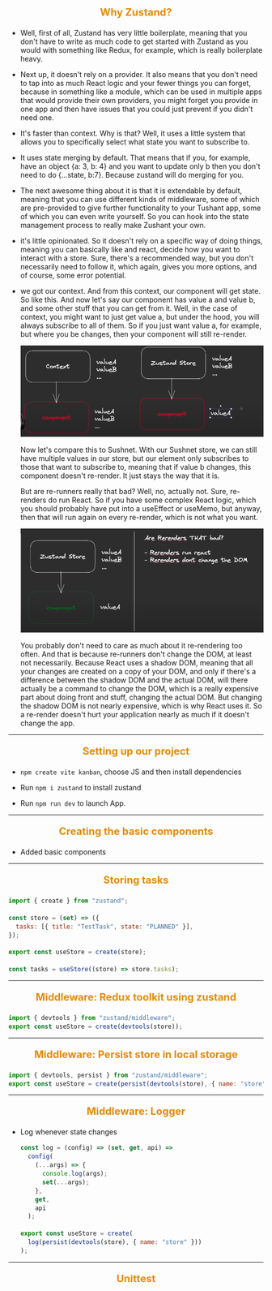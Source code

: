 #

<p style="text-align: center; font-size: 20px; font-weight: bold; color: #e68a00"> Why Zustand? </p>

- Well, first of all, Zustand has very little boilerplate, meaning that you don't have to write as much code to get
  started with Zustand as you would with something like Redux, for example, which is really boilerplate heavy.

- Next up, it doesn't rely on a provider. It also means that you don't need to tap into as much React logic and your
  fewer things you can forget, because in something like a module, which can be used in multiple apps that
  would provide their own providers, you might forget you provide in one app and then have issues that
  you could just prevent if you didn't need one.

- It's faster than context. Why is that? Well, it uses a little system that allows you to specifically select what state
  you want to subscribe to.

- It uses state merging by default. That means that if you, for example, have an object {a: 3, b: 4} and you want to
  update only b then you don't need to do {...state, b:7}. Because zustand will do merging for you.

- The next awesome thing about it is that it is extendable by default, meaning that you can use different kinds of
  middleware, some of which are pre-provided to give further functionality to your Tushant app, some of which you can
  even write yourself. So you can hook into the state management process to really make Zushant your own.

- it's little opinionated. So it doesn't rely on a specific way of doing things, meaning you can basically like and
  react, decide how you want to interact with a store. Sure, there's a recommended way, but you don't necessarily need
  to follow it, which again, gives you more options, and of course, some error potential.

- we got our context. And from this context, our component will get state. So like this. And now let's say our component
  has value a and value b, and some other stuff that you can get from it. Well, in the case of context, you might want
  to just get value a, but under the hood, you will always subscribe to all of them. So if you just want value a, for
  example, but where you be changes, then your component will still re-render.

  ![Zustand 1](assets/zustand-001.png "Zustand")

  Now let's compare this to Sushnet. With our Sushnet store, we can still have multiple values in our store, but our
  element only subscribes to those that want to subscribe to, meaning that if value b changes, this component doesn't
  re-render. It just stays the way that it is.

  But are re-runners really that bad? Well, no, actually not. Sure, re-renders do run React. So if you have some complex
  React logic, which you should probably have put into a useEffect or useMemo, but anyway, then that will run again on
  every re-render, which is not what you want.

  ![Zustand 2](assets/zustand-002.png "Zustand")

  You probably don't need to care as much about it re-rendering too often. And that is because re-runners don't change
  the DOM, at least not necessarily. Because React uses a shadow DOM, meaning that all your changes are created on a
  copy of your DOM, and only if there's a difference between the shadow DOM and the actual DOM, will there actually be a
  command to change the DOM, which is a really expensive part about doing front and stuff, changing the actual DOM. But
  changing the shadow DOM is not nearly expensive, which is why React uses it. So a re-render doesn't hurt your
  application nearly as much if it doesn't change the app.

---

<p style="text-align: center; font-size: 20px; font-weight: bold; color: #e68a00"> Setting up our project </p>

- `npm create vite kanban`, choose JS and then install dependencies

- Run `npm i zustand` to install zustand

- Run `npm run dev` to launch App.

---

<p style="text-align: center; font-size: 20px; font-weight: bold; color: #e68a00"> Creating the basic components </p>

- Added basic components

---

<p style="text-align: center; font-size: 20px; font-weight: bold; color: #e68a00"> Storing tasks </p>

```js
import { create } from "zustand";

const store = (set) => ({
  tasks: [{ title: "TestTask", state: "PLANNED" }],
});

export const useStore = create(store);

const tasks = useStore((store) => store.tasks);
```

---

<p style="text-align: center; font-size: 20px; font-weight: bold; color: #e68a00"> Middleware: Redux toolkit using zustand </p>

```js
import { devtools } from "zustand/middleware";
export const useStore = create(devtools(store));
```

---

<p style="text-align: center; font-size: 20px; font-weight: bold; color: #e68a00"> Middleware: Persist store in local storage </p>

```js
import { devtools, persist } from "zustand/middleware";
export const useStore = create(persist(devtools(store), { name: "store" }));
```

---

<p style="text-align: center; font-size: 20px; font-weight: bold; color: #e68a00"> Middleware: Logger </p>

- Log whenever state changes

  ```js
  const log = (config) => (set, get, api) =>
    config(
      (...args) => {
        console.log(args);
        set(...args);
      },
      get,
      api
    );

  export const useStore = create(
    log(persist(devtools(store), { name: "store" }))
  );
  ```

---

<p style="text-align: center; font-size: 20px; font-weight: bold; color: #e68a00"> Unittest</p>
